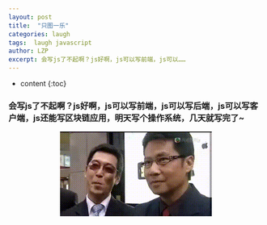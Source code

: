```yaml
---
layout: post
title:  "只图一乐"
categories: laugh
tags:  laugh javascript
author: LZP
excerpt: 会写js了不起啊？js好啊，js可以写前端，js可以……
---
```


* content
{:toc}




### 会写js了不起啊？js好啊，js可以写前端，js可以写后端，js可以写客户端，js还能写区块链应用，明天写个操作系统，几天就写完了~

<div style="width:300px; height: 168px; margin: 0 auto">
<img style="width:300px; height: 168px;" src="https://raw.githubusercontent.com/centosl/imageslibrary/master/laugh/640.gif">
</div>
<br/>
